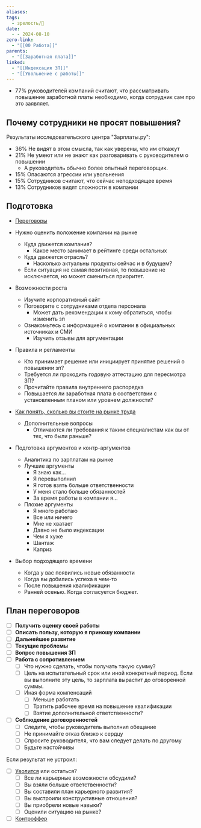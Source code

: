 ```yaml
---
aliases: 
tags:
  - зрелость/🌱
date:
  - - 2024-08-10
zero-link:
  - "[[00 Работа]]"
parents:
  - "[[Заработная плата]]"
linked:
  - "[[Индексация ЗП]]"
  - "[[Увольнение с работы]]"
---
```

- 77% руководителей компаний считают, что рассматривать повышение заработной платы необходимо, когда сотрудник сам про это заявляет.

## Почему сотрудники не просят повышения?
Результаты исследовательского центра "Зарплаты.ру":
- 36% Не видят в этом смысла, так как уверены, что им откажут
- 21% Не умеют или не знают как разговаривать с руководителем о повышении
	- А руководитель обычно более опытный переговорщик.
- 15% Опасаются агрессии или увольнения
- 15% Сотрудников считают, что сейчас неподходящее время
- 13% Сотрудников видят сложности в компании

## Подготовка
- [Переговоры](Переговоры.md)

- Нужно оценить положение компании на рынке
	- Куда движется компания?
		- Какое место занимает в рейтинге среди остальных
	- Куда движется отрасль?
		- Насколько актуальны продукты сейчас и в будущем?
	- Если ситуация не самая позитивная, то повышение не исключается, но может смениться приоритет.
- Возможности роста
	- Изучите корпоративный сайт
	- Поговорите с сотрудниками отдела персонала
		- Может дать рекомендации к кому обратиться, чтобы изменить зп
	- Ознакомьтесь с информацией о компании в официальных источниках и СМИ
		- Изучить отзывы для аргументации
- Правила и регламенты
	- Кто принимает решение или инициирует принятие решений о повышении зп?
	- Требуется ли проходить годовую аттестацию для пересмотра ЗП?
	- Прочитайте правила внутреннего распорядка
	- Повышается ли заработная плата в соответствии с установленным планом или уровнем должности?

- [Как понять, сколько вы стоите на рынке труда](Как%20понять,%20сколько%20вы%20стоите%20на%20рынке%20труда.md)
	- Дополнительные вопросы
		- Отличаются ли требования к таким специалистам как вы от тех, что были раньше?

- Подготовка аргументов и контр-аргументов
	- Аналитика по зарплатам на рынке
	- Лучшие аргументы
		- Я знаю как...
		- Я перевыполнил
		- Я готов взять больше ответственности
		- У меня стало больше обязанностей
		- За время работы в компании я...
	- Плохие аргументы
		- Я много работаю
		- Все или ничего
		- Мне не хватает
		- Давно не было индексации
		- Чем я хуже
		- Шантаж
		- Каприз

- Выбор подходящего времени
	- Когда у вас появились новые обязанности
	- Когда вы добились успеха в чем-то
	- После повышения квалификации
	- Ранней осенью. Когда согласуется бюджет.
## План переговоров
- [ ] **Получить оценку своей работы**
- [ ] **Описать пользу, которую я приношу компании**
- [ ] **Дальнейшее развитие**
- [ ] **Текущие проблемы**
- [ ] **Вопрос повышения ЗП**
- [ ] **Работа с сопротивлением**
	- [ ] Что нужно сделать, чтобы получать такую сумму? 
	- [ ] Цель на испытательный срок или иной конкретный период. Если вы выполните эту цель, то зарплата вырастит до оговоренной суммы.
	- [ ] Иная форма компенсаций
		- [ ] Меньше работать
		- [ ] Тратить рабочее время на повышение квалификации
		- [ ] Взятие дополнительной ответственности?
- [ ] **Соблюдение договоренностей**
	- [ ] Следите, чтобы руководитель выполнил обещание
	- [ ] Не принимайте отказ близко к сердцу
	- [ ] Спросите руководителя, что вам следует делать по другому
	- [ ] Будьте настойчивы

Если результат не устроил:
- [ ] [Уволится](Увольнение%20с%20работы.md) или остаться?
	- [ ] Все ли карьерные возможности обсудили?
	- [ ] Вы взяли больше ответственности?
	- [ ] Вы составили план карьерного развития?
	- [ ] Вы выстроили конструктивные отношения?
	- [ ] Вы приобрели новые навыки?
	- [ ] Оценили ситуацию на рынке?
- [ ] [Контроффер](Контроффер.md)
